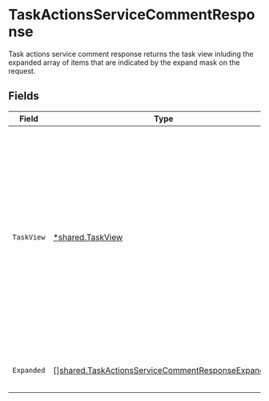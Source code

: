 # TaskActionsServiceCommentResponse

Task actions service comment response returns the task view inluding the expanded array of items that are indicated by the expand mask on the request.


## Fields

| Field                                                                                                                                                                                            | Type                                                                                                                                                                                             | Required                                                                                                                                                                                         | Description                                                                                                                                                                                      |
| ------------------------------------------------------------------------------------------------------------------------------------------------------------------------------------------------ | ------------------------------------------------------------------------------------------------------------------------------------------------------------------------------------------------ | ------------------------------------------------------------------------------------------------------------------------------------------------------------------------------------------------ | ------------------------------------------------------------------------------------------------------------------------------------------------------------------------------------------------ |
| `TaskView`                                                                                                                                                                                       | [*shared.TaskView](../../../pkg/models/shared/taskview.md)                                                                                                                                       | :heavy_minus_sign:                                                                                                                                                                               | Contains a task and JSONPATH expressions that describe where in the expanded array related objects are located. This view can be used to display a fully-detailed dashboard of task information. |
| `Expanded`                                                                                                                                                                                       | [][shared.TaskActionsServiceCommentResponseExpanded](../../../pkg/models/shared/taskactionsservicecommentresponseexpanded.md)                                                                    | :heavy_minus_sign:                                                                                                                                                                               | List of serialized related objects.                                                                                                                                                              |